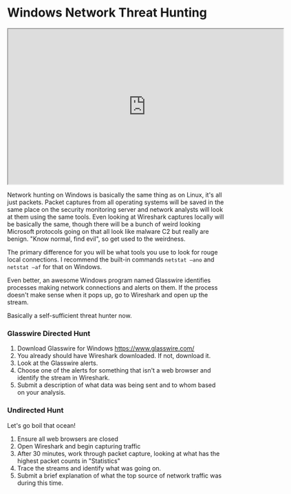 # Windows Network Threat Hunting

<iframe allowfullscreen height="360" src="https://www.youtube.com/embed/qB2eqG9l9aU?wmode=opaque" width="640"></iframe>  

Network hunting on Windows is basically the same thing as on Linux, it's
all just packets. Packet captures from all operating systems will be
saved in the same place on the security monitoring server and network
analysts will look at them using the same tools. Even looking at
Wireshark captures locally will be basically the same, though there will
be a bunch of weird looking Microsoft protocols going on that all look
like malware C2 but really are benign. "Know normal, find evil", so get
used to the weirdness.

The primary difference for you will be what tools you use to look for
rouge local connections. I recommend the built-in commands
`netstat –ano` and `netstat –af` for that on Windows.

Even better, an awesome Windows program named Glasswire identifies
processes making network connections and alerts on them. If the process
doesn't make sense when it pops up, go to Wireshark and open up the
stream.

Basically a self-sufficient threat hunter now.

### Glasswire Directed Hunt

1.  Download Glasswire for Windows
    <a href="https://www.glasswire.com/" rel="noopener"
    target="_blank">https://www.glasswire.com/</a>
2.  You already should have Wireshark downloaded. If not, download it.
3.  Look at the Glasswire alerts.
4.  Choose one of the alerts for something that isn't a web browser and
    identify the stream in Wireshark.
5.  Submit a description of what data was being sent and to whom based
    on your analysis.

### Undirected Hunt

Let's go boil that ocean!

1.  Ensure all web browsers are closed
2.  Open Wireshark and begin capturing traffic
3.  After 30 minutes, work through packet capture, looking at what has
    the highest packet counts in "Statistics"
4.  Trace the streams and identify what was going on.
5.  Submit a brief explanation of what the top source of network traffic
    was during this time.
